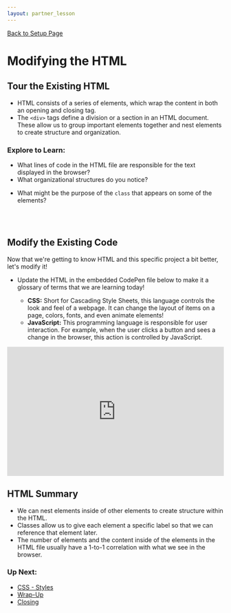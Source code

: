 ```yaml
---
layout: partner_lesson
---
```


<a href="../">Back to Setup Page</a>

# Modifying the HTML

## Tour the Existing HTML
- HTML consists of a series of elements, which wrap the content in both an opening and closing tag. 
- The `<div>` tags define a division or a section in an HTML document. These allow us to group important elements together and nest elements to create structure and organization.

### Explore to Learn:
<!-- - What line numbers in the HTML file are responsible for the text displayed in the browser? -->
- What lines of code in the HTML file are responsible for the text displayed in the browser?
- What organizational structures do you notice?
<!-- - Try commenting out a line of code! Highlight a section of the code and use `cmd + /` or `ctrl + /` to comment out that line. Then click the green `Run` button. What happens? Highlight it again and use the same keyboard shortcut to undo it! -->
- What might be the purpose of the `class` that appears on some of the elements?
<br>
<br>

<div class="try-it-new">
  <h2>Modify the Existing Code</h2>
  <p>Now that we're getting to know HTML and this specific project a bit better, let's modify it!</p>
  <ul>
    <!-- <li>Add two more single cards, each with a card title and card text.</li> -->
    <!-- <li>Decide what content you would like for your webpage. If you're not feeling creative, make it a glossary of terms we are learning today!</li> -->
    <li>Update the HTML in the embedded CodePen file below to make it a glossary of terms that we are learning today!</li>
    <ul>
      <li><strong>CSS:</strong> Short for Cascading Style Sheets, this language controls the look and feel of a webpage. It can change the layout of items on a page, colors, fonts, and even animate elements!</li>
      <li><strong>JavaScript:</strong> This programming language is responsible for user interaction. For example, when the user clicks a button and sees a change in the browser, this action is controlled by JavaScript.</li>
    </ul>
  </ul>
</div>

<iframe height="300" style="width: 100%;" scrolling="no" title="Try Coding x Turing School" src="https://codepen.io/brandifg/embed/MWPeOQZ?default-tab=html%2Cresult&editable=true" frameborder="no" loading="lazy" allowtransparency="true" allowfullscreen="true">
  See the Pen <a href="https://codepen.io/brandifg/pen/MWPeOQZ">
  Try Coding x Turing School</a> by Brandi Gehrke (<a href="https://codepen.io/brandifg">@brandifg</a>)
  on <a href="https://codepen.io">CodePen</a>.
</iframe>

## HTML Summary

- We can nest elements inside of other elements to create structure within the HTML.
- Classes allow us to give each element a specific label so that we can reference that element later.
- The number of elements and the content inside of the elements in the HTML file usually have a 1-to-1 correlation with what we see in the browser.

### Up Next:
- [CSS - Styles](../css)
- [Wrap-Up](../wrap-up)
- [Closing](../closing)